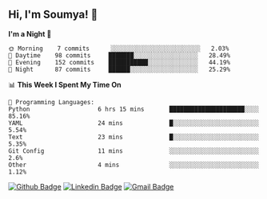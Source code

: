 ## Hi, I'm Soumya! 👋

<!--START_SECTION:waka-->
**I'm a Night 🦉** 

```text
🌞 Morning    7 commits      ░░░░░░░░░░░░░░░░░░░░░░░░░   2.03% 
🌆 Daytime    98 commits     ███████░░░░░░░░░░░░░░░░░░   28.49% 
🌃 Evening    152 commits    ███████████░░░░░░░░░░░░░░   44.19% 
🌙 Night      87 commits     ██████░░░░░░░░░░░░░░░░░░░   25.29%

```


📊 **This Week I Spent My Time On** 

```text
💬 Programming Languages: 
Python                   6 hrs 15 mins       █████████████████████░░░░   85.16% 
YAML                     24 mins             █░░░░░░░░░░░░░░░░░░░░░░░░   5.54% 
Text                     23 mins             █░░░░░░░░░░░░░░░░░░░░░░░░   5.35% 
Git Config               11 mins             ░░░░░░░░░░░░░░░░░░░░░░░░░   2.6% 
Other                    4 mins              ░░░░░░░░░░░░░░░░░░░░░░░░░   1.12%

```


<!--END_SECTION:waka-->

[![Github Badge](https://img.shields.io/badge/-rubyruins-grey?style=for-the-badge&logo=github&logoColor=white&link=https://github.com/rubyruins/)](https://www.github.com/rubyruins/) 
[![Linkedin Badge](https://img.shields.io/badge/-Soumya%20Parekh-0072b1?style=for-the-badge&logo=Linkedin&logoColor=white&link=https://www.linkedin.com/in/Soumya-Parekh/)](https://www.linkedin.com/in/Soumya-Parekh/) 
[![Gmail Badge](https://img.shields.io/badge/-soumya.parekh@somaiya.edu-c14438?style=for-the-badge&logo=Gmail&logoColor=white&link=mailto:soumya.parekh@somaiya.edu)](mailto:soumya.parekh@somaiya.edu) 
